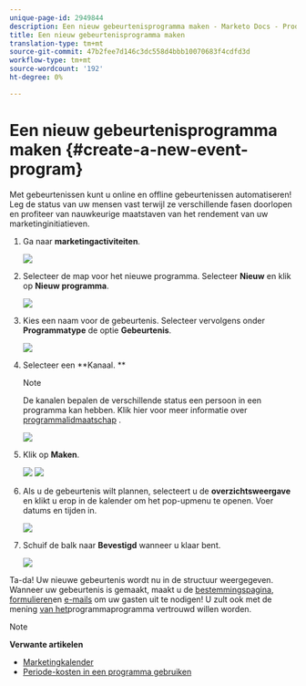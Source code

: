 ```yaml
---
unique-page-id: 2949844
description: Een nieuw gebeurtenisprogramma maken - Marketo Docs - Productdocumentatie
title: Een nieuw gebeurtenisprogramma maken
translation-type: tm+mt
source-git-commit: 47b2fee7d146c3dc558d4bbb10070683f4cdfd3d
workflow-type: tm+mt
source-wordcount: '192'
ht-degree: 0%

---
```



# Een nieuw gebeurtenisprogramma maken {#create-a-new-event-program}

Met gebeurtenissen kunt u online en offline gebeurtenissen automatiseren! Leg de status van uw mensen vast terwijl ze verschillende fasen doorlopen en profiteer van nauwkeurige maatstaven van het rendement van uw marketinginitiatieven.

1. Ga naar **marketingactiviteiten**.

   ![](assets/ma.png)

1. Selecteer de map voor het nieuwe programma. Selecteer **Nieuw** en klik op **Nieuw programma**.

   ![](assets/image2015-2-26-14-3a24-3a30.png)

1. Kies een naam voor de gebeurtenis. Selecteer vervolgens onder **Programmatype** de optie **Gebeurtenis**.

   ![](assets/image2015-2-26-14-3a26-3a6.png)

1. Selecteer een **Kanaal. **

   >[!NOTE]
   >
   >De kanalen bepalen de verschillende status een persoon in een programma kan hebben. Klik hier voor meer informatie over [programmalidmaatschap](../../../../product-docs/core-marketo-concepts/programs/creating-programs/understanding-program-membership.md) .

   ![](assets/image2015-2-26-14-3a29-3a3.png)

1. Klik op **Maken**.

   ![](assets/image2015-2-26-14-3a33-3a17.png) ![](assets/image2015-2-26-14-3a34-3a33.png)

1. Als u de gebeurtenis wilt plannen, selecteert u de **overzichtsweergave** en klikt u erop in de kalender om het pop-upmenu te openen. Voer datums en tijden in.

   ![](assets/image2016-3-25-14-3a17-3a33.png)

1. Schuif de balk naar **Bevestigd** wanneer u klaar bent.

   ![](assets/image2016-3-25-14-3a18-3a13.png)

Ta-da! Uw nieuwe gebeurtenis wordt nu in de structuur weergegeven. Wanneer uw gebeurtenis is gemaakt, maakt u de [bestemmingspagina](../../../../product-docs/demand-generation/landing-pages/free-form-landing-pages/create-a-free-form-landing-page.md), [formulieren](../../../../product-docs/demand-generation/forms/creating-a-form/create-a-form.md)en [e-mails](../../../../product-docs/email-marketing/email-programs/creating-an-email-program/create-an-email-program.md) om uw gasten uit te nodigen! U zult ook met de mening [van het](http://docs.marketo.com/display/docs/program+schedule+view)programmaprogramma vertrouwd willen worden.

>[!NOTE]
>
>**Verwante artikelen**
>
>* [Marketingkalender](http://docs.marketo.com/display/docs/marketing+calendar)
>* [Periode-kosten in een programma gebruiken](../../../../product-docs/core-marketo-concepts/programs/working-with-programs/using-period-costs-in-a-program.md)

>



